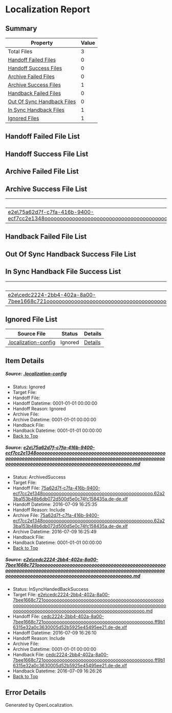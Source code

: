 # <a name='report-top'></a> Localization Report

## Summary
 Property | Value 
 -------- | ----- 
 Total Files | 3
[ Handoff Failed Files ](#handoff-failed-list)| 0
[ Handoff Success Files ](#handoff-success-list)| 0
[ Archive Failed Files ](#archive-failed-list)| 0
[ Archive Success Files ](#archive-success-list)| 1
[ Handback Failed Files ](#handback-failed-list)| 0
[ Out Of Sync Handback Files ](#outofsync-handback-success-list)| 0
[ In Sync Handback Files ](#insync-handback-success-list)| 1
[ Ignored Files ](#ignored-list)| 1

## <a name='handoff-failed-list'></a> Handoff Failed File List

## <a name='handoff-success-list'></a> Handoff Success File List

## <a name='archive-failed-list'></a> Archive Failed File List

## <a name='archive-success-list'></a> Archive Success File List
 Source File | Status | Details 
 ----------- | ------ | ------- 
 [e2e\75a62d7f-c7fa-416b-9400-ecf7cc2e1348ooooooooooooooooooooooooooooooooooooooooooooooooooooooooooooooooooooooooooooooooooooooooooooooooooooooooooooooooooooooooooooooooooooooooooooooooooooooo.md](https://github.com/OpenLocalizationTestOrg/oltest/blob/0d5b4dad80f4cfcc48e0c0d22aba3c1c43a44c8f/e2e/75a62d7f-c7fa-416b-9400-ecf7cc2e1348ooooooooooooooooooooooooooooooooooooooooooooooooooooooooooooooooooooooooooooooooooooooooooooooooooooooooooooooooooooooooooooooooooooooooooooooooooooooo.md) | ArchivedSuccess | [Details](#7f00301996a8cd9f69f2fb6b5e7cfd34e315c9141)

## <a name='handback-failed-list'></a> Handback Failed File List

## <a name='outofsync-handback-success-list'></a> Out Of Sync Handback Success File List

## <a name='insync-handback-success-list'></a> In Sync Handback File Success List
 Source File | Status | Details 
 ----------- | ------ | ------- 
 [e2e\cedc2224-2bb4-402a-8a00-7bee1668c721ooooooooooooooooooooooooooooooooooooooooooooooooooooooooooooooooooooooooooooooooooooooooooooooooooooooooooooooooooooooooooooooooooooooooooooooooooooooo.md](https://github.com/OpenLocalizationTestOrg/oltest/blob/83ccf603950b227d366b0c9363f1af4268610c7b/e2e/cedc2224-2bb4-402a-8a00-7bee1668c721ooooooooooooooooooooooooooooooooooooooooooooooooooooooooooooooooooooooooooooooooooooooooooooooooooooooooooooooooooooooooooooooooooooooooooooooooooooooo.md) | InSyncHandedBackSuccess | [Details](#91692cc45efcba9571b57332ebbd1fbf5ebae5092)

## <a name='ignored-list'></a> Ignored File List
 Source File | Status | Details 
 ----------- | ------ | ------- 
 [.localization-config](https://github.com/OpenLocalizationTestOrg/oltest/blob/83ccf603950b227d366b0c9363f1af4268610c7b/.localization-config) | Ignored | [Details](#3d4f252ac210baf56311d7e97dcc2db10974dbd20)

## Item Details
##### <a name='3d4f252ac210baf56311d7e97dcc2db10974dbd20'></a> Source: [.localization-config](https://github.com/OpenLocalizationTestOrg/oltest/blob/83ccf603950b227d366b0c9363f1af4268610c7b/.localization-config)
* Status: Ignored
* Target File: 
* Handoff File: 
* Handoff Datetime: 0001-01-01 00:00:00
* Handoff Reason: Ignored
* Archive File: 
* Archive Datetime: 0001-01-01 00:00:00
* Handback File: 
* Handback Datetime: 0001-01-01 00:00:00
* [Back to Top](#report-top)

##### <a name='7f00301996a8cd9f69f2fb6b5e7cfd34e315c9141'></a> Source: [e2e\75a62d7f-c7fa-416b-9400-ecf7cc2e1348ooooooooooooooooooooooooooooooooooooooooooooooooooooooooooooooooooooooooooooooooooooooooooooooooooooooooooooooooooooooooooooooooooooooooooooooooooooooo.md](https://github.com/OpenLocalizationTestOrg/oltest/blob/0d5b4dad80f4cfcc48e0c0d22aba3c1c43a44c8f/e2e/75a62d7f-c7fa-416b-9400-ecf7cc2e1348ooooooooooooooooooooooooooooooooooooooooooooooooooooooooooooooooooooooooooooooooooooooooooooooooooooooooooooooooooooooooooooooooooooooooooooooooooooooo.md)
* Status: ArchivedSuccess
* Target File: 
* Handoff File: [75a62d7f-c7fa-416b-9400-ecf7cc2e1348ooooooooooooooooooooooooooooooooooooooooo.62a23ba153b48b6db072d500d5e0c74fc158435a.de-de.xlf](https://github.com/OpenLocalizationTestOrg/olhandoff-e2e/blob/54318e5f457594e29f3da72033ce86a97b89298e/ol-handoff/OpenLocalizationTestOrg/oltest-dede-fly/ci/ht/75a62d7f-c7fa-416b-9400-ecf7cc2e1348ooooooooooooooooooooooooooooooooooooooooo.62a23ba153b48b6db072d500d5e0c74fc158435a.de-de.xlf)
* Handoff Datetime: 2016-07-09 16:25:35
* Handoff Reason: Include
* Archive File: [75a62d7f-c7fa-416b-9400-ecf7cc2e1348ooooooooooooooooooooooooooooooooooooooooo.62a23ba153b48b6db072d500d5e0c74fc158435a.de-de.xlf](https://github.com/OpenLocalizationTestOrg/olhandoff-e2e/blob/ad0749715649996eb5f3b8e719c9e2a62353ddea/ol-archive/OpenLocalizationTestOrg/oltest-dede-fly/ci/ht/75a62d7f-c7fa-416b-9400-ecf7cc2e1348ooooooooooooooooooooooooooooooooooooooooo.62a23ba153b48b6db072d500d5e0c74fc158435a.de-de.xlf)
* Archive Datetime: 2016-07-09 16:25:49
* Handback File: 
* Handback Datetime: 0001-01-01 00:00:00
* [Back to Top](#report-top)

##### <a name='91692cc45efcba9571b57332ebbd1fbf5ebae5092'></a> Source: [e2e\cedc2224-2bb4-402a-8a00-7bee1668c721ooooooooooooooooooooooooooooooooooooooooooooooooooooooooooooooooooooooooooooooooooooooooooooooooooooooooooooooooooooooooooooooooooooooooooooooooooooooo.md](https://github.com/OpenLocalizationTestOrg/oltest/blob/83ccf603950b227d366b0c9363f1af4268610c7b/e2e/cedc2224-2bb4-402a-8a00-7bee1668c721ooooooooooooooooooooooooooooooooooooooooooooooooooooooooooooooooooooooooooooooooooooooooooooooooooooooooooooooooooooooooooooooooooooooooooooooooooooooo.md)
* Status: InSyncHandedBackSuccess
* Target File: [e2e\cedc2224-2bb4-402a-8a00-7bee1668c721ooooooooooooooooooooooooooooooooooooooooooooooooooooooooooooooooooooooooooooooooooooooooooooooooooooooooooooooooooooooooooooooooooooooooooooooooooooooo.md](https://github.com/OpenLocalizationTestOrg/oltest-dede-fly/blob/541282b21ca69a40a65ab2e1adcf234012c42259/e2e/cedc2224-2bb4-402a-8a00-7bee1668c721ooooooooooooooooooooooooooooooooooooooooooooooooooooooooooooooooooooooooooooooooooooooooooooooooooooooooooooooooooooooooooooooooooooooooooooooooooooooo.md)
* Handoff File: [cedc2224-2bb4-402a-8a00-7bee1668c721ooooooooooooooooooooooooooooooooooooooooo.ff9b16315e32a0c3630005d52b5925e45495ee21.de-de.xlf](https://github.com/OpenLocalizationTestOrg/olhandoff-e2e/blob/e9d53db00122706dba94893b1643d740b4ad194d/ol-handoff/OpenLocalizationTestOrg/oltest-dede-fly/ci/ht/cedc2224-2bb4-402a-8a00-7bee1668c721ooooooooooooooooooooooooooooooooooooooooo.ff9b16315e32a0c3630005d52b5925e45495ee21.de-de.xlf)
* Handoff Datetime: 2016-07-09 16:26:10
* Handoff Reason: Include
* Archive File: 
* Archive Datetime: 0001-01-01 00:00:00
* Handback File: [cedc2224-2bb4-402a-8a00-7bee1668c721ooooooooooooooooooooooooooooooooooooooooo.ff9b16315e32a0c3630005d52b5925e45495ee21.de-de.xlf](https://github.com/OpenLocalizationTestOrg/olhandback-e2e/blob/3b506e85739c681f6eff0b7cfdc4ff4008c0cb27/ol-handback/OpenLocalizationTestOrg/oltest-dede-fly/ci/ht/cedc2224-2bb4-402a-8a00-7bee1668c721ooooooooooooooooooooooooooooooooooooooooo.ff9b16315e32a0c3630005d52b5925e45495ee21.de-de.xlf)
* Handback Datetime: 2016-07-09 16:26:26
* [Back to Top](#report-top)


## Error Details

Generated by OpenLocalization.
